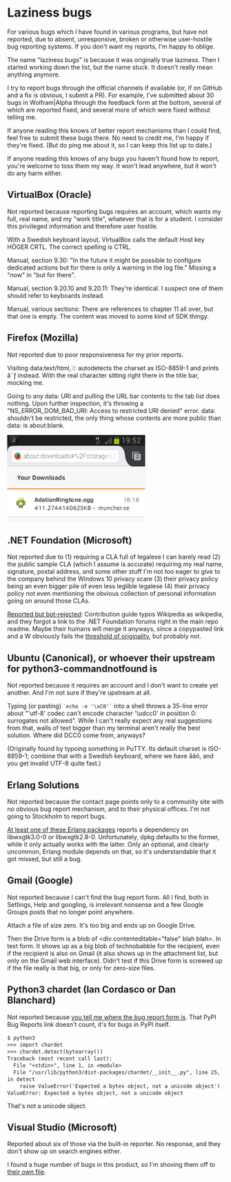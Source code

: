 Laziness bugs
=============

For various bugs which I have found in various programs, but have not reported, due to absent,
unresponsive, broken or otherwise user-hostile bug reporting systems. If you don't want my reports,
I'm happy to oblige.

The name "laziness bugs" is because it was originally true laziness. Then I started working down the
list, but the name stuck. It doesn't really mean anything anymore.

I try to report bugs through the official channels if available (or, if on GitHub and a fix is
obvious, I submit a PR). For example, I've submitted about 30 bugs in Wolfram|Alpha through the
feedback form at the bottom, several of which are reported fixed, and several more of which were
fixed without telling me.

If anyone reading this knows of better report mechanisms than I could find, feel free to submit
these bugs there. No need to credit me, I'm happy if they're fixed. (But do ping me about it, so I
can keep this list up to date.)

If anyone reading this knows of any bugs you haven't found how to report, you're welcome to toss
them my way. It won't lead anywhere, but it won't do any harm either.

VirtualBox (Oracle)
-------------------

Not reported because reporting bugs requires an account, which wants my full, real name, and my
"work title", whatever that is for a student. I consider this privileged information and therefore
user hostile.

With a Swedish keyboard layout, VirtualBox calls the default Host key HÖGER CRTL. The correct
spelling is CTRL.

Manual, section 9.30: "In the future it might be possible to configure dedicated actions but for
there is only a warning in the log file." Missing a "now" in "but for there".

Manual, section 9.20.10 and 9.20.11: They're identical. I suspect one of them should refer to
keyboards instead.

Manual, various sections: There are references to chapter 11 all over, but that one is empty. The
content was moved to some kind of SDK thingy.

Firefox (Mozilla)
-----------------

Not reported due to poor responsiveness for my prior reports.

Visiting data:text/html,☃ autodetects the charset as ISO-8859-1 and prints â˜ƒ instead. With the
real character sitting right there in the title bar, mocking me.

Going to any data: URI and pulling the URL bar contents to the tab list does nothing. Upon further
inspection, it's throwing a "NS_ERROR_DOM_BAD_URI: Access to restricted URI denied" error. data:
shouldn't be restricted, the only thing whose contents are more public than data: is about:blank.

![Downloaded file: 411.2744140625KB](https://github.com/Alcaro/misctoys/blob/master/firefoxbug.png)

.NET Foundation (Microsoft)
---------------------------

Not reported due to (1) requiring a CLA full of legalese I can barely read (2) the public sample CLA
(which I assume is accurate) requiring my real name, signature, postal address, and some other stuff
I'm not too eager to give to the company behind the Windows 10 privacy scare (3) their privacy
policy being an even bigger pile of even less leglible legalese (4) their privacy policy not even
mentioning the obvious collection of personal information going on around those CLAs.

[Reported but bot-rejected](https://github.com/dotnet/coreclr/pull/1644): Contribution guide typos
Wikipedia as wikipedia, and they forgot a link to the .NET Foundation forums right in the main repo
readme. Maybe their humans will merge it anyways, since a copypasted link and a W obviously fails
the [threshold of originality](https://en.wikipedia.org/wiki/Threshold_of_originality), but probably
not.

Ubuntu (Canonical), or whoever their upstream for python3-commandnotfound is
----------------------------------------------------------------------------

Not reported because it requires an account and I don't want to create yet another. And I'm not sure
if they're upstream at all.

Typing (or pasting) ``` `echo -e '\xC0'` ``` into a shell throws a 35-line error about "'utf-8'
codec can't encode character '\udcc0' in position 0: surrogates not allowed". While I can't really
expect any real suggestions from that, walls of text bigger than my terminal aren't really the best
solution. Where did DCC0 come from, anyways?

(Originally found by typoing something in PuTTY. Its default charset is ISO-8859-1; combine that
with a Swedish keyboard, where we have åäö, and you get invalid UTF-8 quite fast.)

Erlang Solutions
----------------

Not reported because the contact page points only to a community site with no obvious bug report
mechanism, and to their physical offices. I'm not going to Stockholm to report bugs.

[At least one of these Erlang packages](https://www.erlang-solutions.com/downloads/download-erlang-otp)
reports a dependency on libwxgtk3.0-0 or libwxgtk2.8-0. Unfortunately, dpkg defaults to the former,
while it only actually works with the latter. Only an optional, and clearly uncommon,
Erlang module depends on that, so it's understandable that it got missed, but still a bug.

Gmail (Google)
--------------

Not reported because I can't find the bug report form. All I find, both in Settings, Help and
googling, is irrelevant nonsense and a few Google Groups posts that no longer point anywhere.

Attach a file of size zero. It's too big and ends up on Google Drive.

Then the Drive form is a blob of \<div contenteditable="false" blah blah>. In text form. It shows up
as a big blob of technobabble for the recipient, even if the recipient is also on Gmail (it also
shows up in the attachment list, but only on the Gmail web interface). Didn't test if this Drive
form is screwed up if the file really is that big, or only for zero-size files.

Python3 chardet (Ian Cordasco or Dan Blanchard)
-----------------------------------------------

Not reported because [you tell me where the bug report form is](https://pypi.python.org/pypi/chardet).
That PyPI Bug Reports link doesn't count, it's for bugs in PyPI itself.

```
$ python3
>>> import chardet
>>> chardet.detect(bytearray())
Traceback (most recent call last):
  File "<stdin>", line 1, in <module>
  File "/usr/lib/python3/dist-packages/chardet/__init__.py", line 25, in detect
    raise ValueError('Expected a bytes object, not a unicode object')
ValueError: Expected a bytes object, not a unicode object
```

That's not a unicode object.

Visual Studio (Microsoft)
-------------------------

Reported about six of those via the built-in reporter. No response, and they don't show up on search
engines either.

I found a huge number of bugs in this product, so I'm shoving them off to
[their own file](vstudiobugs.md).
